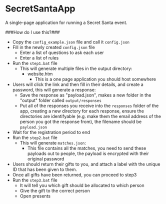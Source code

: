 # SecretSantaApp
A single-page application for running a Secret Santa event.

###How do I use this?###
- Copy the `config_example.json` file and call it `config.json`
 - Fill in the newly created `config.json` file
    - Enter a list of questions to ask each user
    - Enter a list of rules
 - Run the `step1.bat` file
    - This will generate multiple files in the output directory:
       - website.htm
          - This is a one page application you should host somewhere
 - Users will click the link and then fill in their details, and create a password, this will generate a response:
    - Save the response as "payload.json", makes a new folder in the "output" folder called `output/responses`
    - Put all of the responses you receive into the `responses` folder of the app, creating a new directory for each response, ensure the directories are identifyable (e.g. make them the email address of the person you got the response from), the filename should be `payload.json`
 - Wait for the registration period to end
 - Run the `step2.bat` file
    - This will generate `matches.json`:
       - This file contains all the matches, you need to send these payloads out to people, the payload is encrypted with their original password
 - Users should return their gifts to you, and attach a label with the unique ID that has been given to them.
 - Once all gifts have been returned, you can proceed to step3
 - Run the `step3.bat` file
    - It will tell you which gift should be allocated to which person
    - Give the gift to the correct person
    - Open presents
